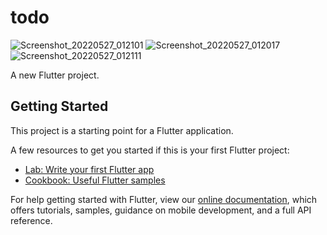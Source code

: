 # todo
![Screenshot_20220527_012101](https://user-images.githubusercontent.com/66803809/170595064-9e3a1e7a-68e7-4d68-9f3c-7109ecca428d.png)
![Screenshot_20220527_012017](https://user-images.githubusercontent.com/66803809/170595077-63844d0d-1a0b-47b0-b490-b8e703898b38.png)
![Screenshot_20220527_012111](https://user-images.githubusercontent.com/66803809/170595099-827f4ae6-4a4d-44e6-bbce-1dac93e9aeec.png)

A new Flutter project.

## Getting Started

This project is a starting point for a Flutter application.

A few resources to get you started if this is your first Flutter project:

- [Lab: Write your first Flutter app](https://flutter.dev/docs/get-started/codelab)
- [Cookbook: Useful Flutter samples](https://flutter.dev/docs/cookbook)

For help getting started with Flutter, view our
[online documentation](https://flutter.dev/docs), which offers tutorials,
samples, guidance on mobile development, and a full API reference.

